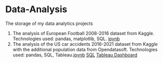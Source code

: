 # Data-Analysis
The storage of my data analytics projects

1. The analysis of European Football 2008-2016 dataset from Kaggle. Technologies used: pandas, matplotlib, SQL. [ipynb](https://github.com/flexogore/Data-Analysis/blob/main/European%20Football%202008-2016%20.ipynb)
2. The analysis of the US car accidents 2016-2021 dataset from Kaggle with the additional population data from Opendatasoft. Technologies used: pandas, SQL, Tableau.[ipynb](https://github.com/flexogore/DA-Projects/blob/main/US%20accidents.ipynb)
[SQL](https://github.com/flexogore/DA-Projects/blob/main/accident.session.sql)
[Tableau Dashboard](https://public.tableau.com/app/profile/illia.terpylo/viz/UScaraccidents2016-2021/Dashboard1?publish=yes)
